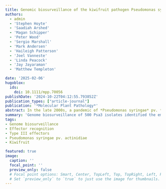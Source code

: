 ```yaml
---
title: Genomic biosurveillance of the kiwifruit pathogen Pseudomonas syringae pv. actinidiae biovar 3 reveals adaptation to selective pressures in New Zealand orchards
authors:
  - admin
  - 'Stephen Hoyte'
  - 'Saadiah Arshed'
  - 'Magan Schipper'
  - 'Peter Wood'
  - 'Sergio Marshall'
  - 'Mark Andersen'
  - 'Haileigh Patterson'
  - 'Joel Vanneste'
  - 'Linda Peacock'
  - 'Jay Jayaraman'
  - 'Matthew Templeton'

date: '2025-02-06'
hugoblox:
  ids:
    doi: 10.1111/mpp.70056
publishDate: '2024-10-22T04:12:55.793852Z'
publication_types: ["article-journal"]
publication: '*Molecular Plant Pathology*'
abstract: In the late 2000s, a pandemic of *Pseudomonas syringae* pv. *actinidiae* biovar 3 (Psa3) devastated kiwifruit orchards growing susceptible yellow-fleshed cultivars. New Zealand’s kiwifruit industry has since recovered, following the deployment of the tolerant cultivar ‘Zesy002’. However, little is known about the extent to which the Psa population is evolving since its arrival. Over 500 Psa3 isolates from New Zealand kiwifruit orchards were sequenced between 2010 and 2022, from commercial monocultures and diverse germplasm collections. While effector loss was previously observed on Psa-resistant germplasm vines, effector loss appears to be rare in commercial orchards, where the dominant cultivars lack Psa resistance. However, a new Psa3 variant, which has lost the effector *hopF1c*, has arisen. The loss of *hopF1c* appears to have been mediated by the movement of integrative conjugative elements introducing copper resistance into this population. Following this variant’s identification, in planta pathogenicity and competitive fitness assays were performed to better understand the risk and likelihood of its spread. While *hopF1c* loss variants had similar in planta growth to wild-type Psa3, a lab-generated *∆hopF1c* strain could outcompete wild-type on select hosts. Further surveillance was conducted in commercial orchards where these variants were originally isolated, with 6.6% of surveyed isolates identified as *hopF1c* loss variants. These findings suggest that the spread of these variants is currently limited, and they are unlikely to cause more severe symptoms than the current population. Ongoing genome biosurveillance of New Zealand’s Psa3 population is recommended to enable early detection and management of variants of interest.
summary: 'Genome biosurveillance of 500 Psa3 isolates identified the emergence of hopF1c loss variants, mediated by the introduction of copper resistance elements.'
tags:
- Genome biosurveillance
- Effector recognition
- Type III effectors
- Pseudomonas syringae pv. actinidiae
- Kiwifruit

featured: true
image:
  caption: ''
  focal_point: ''
  preview_only: false
  # Focal point options: Smart, Center, TopLeft, Top, TopRight, Left, Right, BottomLeft, Bottom, BottomRight
  # Set `preview_only` to `true` to just use the image for thumbnails.
---
```

